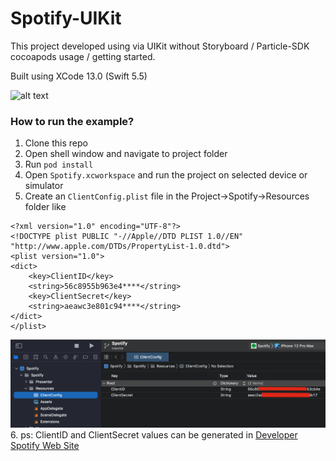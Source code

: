 # Spotify-UIKit

This project developed using via UIKit without Storyboard / Particle-SDK cocoapods usage / getting started.

Built using XCode 13.0 (Swift 5.5)


![alt text](https://github.com/TnasuH/Spotify-UIKit/blob/master/githubImages/exampleProjectScreen.gif?raw=true)

### How to run the example?

1. Clone this repo
1. Open shell window and navigate to project folder
1. Run `pod install`
1. Open `Spotify.xcworkspace` and run the project on selected device or simulator
1. Create an `ClientConfig.plist` file in the Project->Spotify->Resources folder like 

```
<?xml version="1.0" encoding="UTF-8"?>
<!DOCTYPE plist PUBLIC "-//Apple//DTD PLIST 1.0//EN" "http://www.apple.com/DTDs/PropertyList-1.0.dtd">
<plist version="1.0">
<dict>
    <key>ClientID</key>
    <string>56c8955b963e4****</string>
    <key>ClientSecret</key>
    <string>aeawc3e801c94****</string>
</dict>
</plist>
```
![alt text](https://github.com/TnasuH/Spotify-UIKit/blob/master/githubImages/spotifyKeysExample.jpeg?raw=true)
6. ps: ClientID and ClientSecret values can be generated in [Developer Spotify Web Site](https://developer.spotify.com/)
